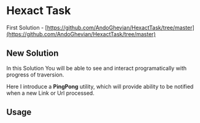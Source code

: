 # Hexact Task
First Solution - [https://github.com/AndoGhevian/HexactTask/tree/master](https://github.com/AndoGhevian/HexactTask/tree/master)
## New Solution
In this Solution You will be able to see and interact programatically with progress of traversion.

Here I introduce a **PingPong** utility, which will provide ability to be notified
when a new Link or Url processed.

## Usage
